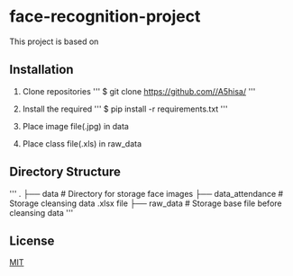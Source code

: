 # face-recognition-project

This project is based on 

## Installation

1. Clone repositories
'''
$ git clone https://github.com//A5hisa/
'''

2. Install the required
'''
$ pip install -r requirements.txt
'''

3. Place image file(.jpg) in data

4. Place class file(.xls) in raw_data

## Directory Structure

'''
.
├── data                    # Directory for storage face images
├── data_attendance         # Storage cleansing data .xlsx file 
├── raw_data                # Storage base file before cleansing data
'''

## License

[MIT](https://choosealicense.com/licenses/mit/)